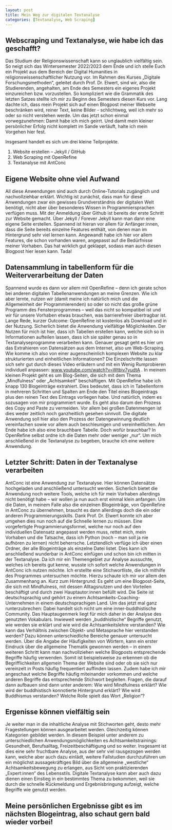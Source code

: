 ```yaml
---
layout: post
title: Mein Weg zur digitalen Textanalyse
categories: [Textanalyse, Web Scraping]
---
```


## Webscraping und Textanalyse, wie habe ich das geschafft? 
Das Studium der Religionswissenschaft kann so unglaublich vielfältig sein. So neigt sich das Wintersemester 2022/2023 dem Ende und ich stelle Euch ein Projekt aus dem Bereich der Digital Humanities in religionswissenschaftlicher Nutzung vor.
Im Rahmen des Kurses „Digitale Forschungsmethoden“, geleitet durch Prof. Dr. Elwert, sind wir, also die Studierenden, angehalten, am Ende des Semesters ein eigenes Projekt einzureichen bzw. vorzustellen. So kompliziert wie die Grammatik des letzten Satzes stellte ich mir zu Beginn des Semesters diesen Kurs vor. Lang dachte ich, dass mein Projekt sich auf einen Blogpost meiner Webseite beschränken wird, reiner Text, keine Bilder - schlichtweg, weil ich mehr so oder so nicht verstehen werde. Um das jetzt schon einmal vorwegzunehmen: Damit habe ich mich geirrt. Und damit mein kleiner persönlicher Erfolg nicht komplett im Sande verläuft, halte ich mein Vorgehen hier fest. 

Insgesamt handelt es sich um drei kleine Teilprojekte. 

1.	Website erstellen – Jekyll / GitHub
2.	Web Scraping mit OpenRefine 
3.	Textanalyse mit AntConc

## Eigene Website ohne viel Aufwand 

All diese Anwendungen sind auch durch Online-Tutorials zugänglich und nachvollziehbar erklärt. Wichtig ist zunächst, dass man für diese Anwendungen zwar ein gewisses Grundverständnis der digitalen Welt benötigt, nicht aber über besonderes Wissen in Programmiersprachen verfügen muss. 
Mit der Anmeldung über Github ist bereits der erste Schritt zur Website gemacht. Über Jekyll / Forever Jekyll kann man dann eine eigene Seite erstellen. Spannend ist hieran vor allem für Anfänger:innen, dass die Seite bereits einzelne Features enthält, von denen man im Hintergrund sehr viel lernen kann. Angewandt habe ich hier vor allem Features, die schon vorhanden waren, angepasst auf die Bedürfnisse meiner Vorhaben. Das hat wirklich gut geklappt, sodass man auch diesen Blogpost hier lesen kann. Tada! 

## Datensammlung in tabellenform für die Weiterverarbeitung der Daten 

Spannend wurde es dann vor allem mit OpenRefine – denn ich gerate schon bei anderen digitalen Tabellenanwendungen an meine Grenzen. Wie ich aber lernte, nutzen wir (damit meine ich natürlich mich und die Allgemeinheit der Programmierenden) so oder so nicht das große grüne Programm des Fensterprogrammes – weil das nicht so kompatibel ist und wir für unsere Vorhaben etwas brauchen, was barrierefreier übertragbar ist. Lange Rede, kurzer Outcome: OpenRefine ist kostenlos als Download und in der Nutzung. Sicherlich bietet die Anwendung vielfältige Möglichkeiten. Der Nutzen für mich ist hier, dass ich Tabellen erstellen kann, welche sich so in Informationen aufteilen lassen, dass ich sie später genau so in Textanalyseprogramme verarbeiten kann. Genauer gesagt geht es hier um das Extrahieren von Datensätzen aus dem Internet, also um Web-Scraping. Wie komme ich also von einer augenscheinlich komplexen Website zu klar strukturierten und einheitlichen Informationen? Die Einzelschritte lassen sich sehr gut durch dieses Video erläutern und mit ein Wenig Rumprobieren individuell anpassen: www.youtube.com/watch?v=Wtbiv7yudtA . In meinem kleinen Projekt geht es um Blog-Seiten, die sich mit dem Thema „Mindfulness“ oder „Achtsamkeit“ beschäftigen. Mit OpenRefine habe ich knapp 130 Blogeinträge extrahiert. Dies bedeutet, dass ich in Tabellenform in mehreren Schritten und Spalten am Ende den Titel eines Blogeintrags plus den reinen Text des Eintrags vorliegen habe. Und natürlich, indem es sozusagen von mir programmiert wurde. Es geht also darum den Prozess des Copy and Paste zu vermeiden. Vor allem bei großen Datenmengen ist dies weder zeitlich noch ganzheitlich gesehen sinnvoll. Die digitale Anwendung soll hier also den Prozess der Datengewinnung deutlich vereinfachen sowie vor allem auch beschleunigen und vereinheitlichen. Am Ende habe ich also eine brauchbare Tabelle. Doch wofür brauchbar? In OpenRefine selbst ordne ich die Daten mehr oder weniger „nur“. Um mich anschließend in die Textanalyse zu begeben, brauche ich eine weitere Anwendung. 

## Letzter Schritt: Daten in der Textanalyse verarbeiten

AntConc ist eine Anwendung zur Textanalyse. Hier können Datensätze hochgeladen und anschließend untersucht werden. Sicherlich bietet die Anwendung noch weitere Tools, welche ich für mein Vorhaben allerdings nicht benötigt habe – wir wollen ja nun auch erst einmal klein anfangen. Um die Daten, in meinem Falle also die einzelnen Blogeinträge, von OpenRefine in AntConc zu übernehmen, braucht es dann allerdings doch die ein oder anderen Programmierungsskills. Dank Prof. Dr. Elwert konnte ich aber umgehen dies nun noch auf die Schnelle lernen zu müssen. Eine vorgefertigte Programmierungsformel, welche nur noch auf den individuellen Datensatz angepasst werden muss, rettet mich, mein Vorhaben und die Tatsache, dass ich Python (noch – man soll ja nie aufhören zu lernen) nicht beherrsche. Letztendlich verfüge ich über einen Ordner, der alle Blogeinträge als einzelne Datei listet. Dies kann ich anschließend wunderbar in AntConc einfügen und schon bin ich mitten in der Textanalyse. 
Da ich mir ein Themengebiet zur Analyse aussuchte, welches ich bereits gut kenne, wusste ich sofort welche Anwendungen in AntConc ich nutzen möchte. Ich erstellte eine Stichwortliste, die ich mithilfe des Programmes untersuchen möchte. Hierzu schaute ich mir vor allem den Zusammenhang an. Kurz zum Hintergrund: Es geht um eine Blogpost-Seite, die sich mit Mindfulness, mit dessen Alltagsnutzen und den Vorteilen beschäftigt und durch zwei Hauptautor:innen befüllt wird. Die Seite ist deutschsprachig und gehört zu einem Achtsamkeits-Coaching-Unternehmen in einem deutschsprachigen Land. Um das jetzt mal ganz runterzubrechen: Dabei handelt sich nicht um eine inner-buddhistische Community. Das Hauptaugenmerk liegt für mich daher in der Analyse des genutzten Vokabulars. Inwieweit werden „buddhistische“ Begriffe genutzt, wie werden sie erklärt und wie wird die Achtsamkeitslehre verstanden? Wie kann das Verhältnis zwischen Objekt- und Metasprache hier verstanden werden? Dazu können unterschiedliche Bereiche genauer untersucht werden. Über die Angabe der Häufigkeiten von Wörtern, kann ein erster Eindruck über die allgemeine Thematik gewonnen werden – in einem weiteren Schritt kann man nachvollziehen welche Blogposts entsprechende Begriffe häufig verwenden. Somit ist beispielsweise zu erkennen ob die Begrifflichkeiten allgemein Thema der Website sind oder ob sie sich nur vereinzelt in Posts häufig frequentiert auffinden lassen. Zudem habe ich mir angeschaut welche Begriffe häufig miteinander vorkommen und welche anderen Begriffe das entsprechende Stichwort begleiten. Fragen, die darauf dann aufbauen sind dann unter anderem: 
Wie wird Mindfulness erklärt? Wie wird der buddhistisch konnotierte Hintergrund erklärt? Wie wird Buddhismus verstanden? Welche Rolle spielt das Wort „Religion“? 

## Ergenisse können vielfältig sein

Je weiter man in die inhaltliche Analyse mit Stichworten geht, desto mehr Fragestellungen können ausgearbeitet werden. Gleichzeitig können Kategorien gebildet werden. In diesem Beispiel unter anderem zu unterschiedlichen Anwendungsmöglichkeiten es Achtsamkeitstrainings: Gesundheit, Berufsalltag, Freizeitbeschäftigung und so weiter. 
Insgesamt ist dies eine sehr fruchtbare Analyse, aus der sehr viel rausgezogen werden kann, welche aber auch dazu einlädt, weitere Fallstudien durchzuführen um ein möglichst aussagekräftiges Bild über die allgemeine „westliche“ Achtsamkeitsbewegung zu erlangen, aus Sicht von praktizierenden „Expert:innen“ des Lebensstils. 
Digitale Textanalyse kann aber auch dazu dienen einen Einstieg in ein bestimmtes Thema zu bekommen, weil sie durch die schnelle Rückmeldung und Ergebnisbringung aufzeigt, welche Begriffe wie genutzt werden. 

## Meine persönlichen Ergebnisse gibt es im nächsten Blogeintrag, also schaut gern bald wieder vorbei! 

